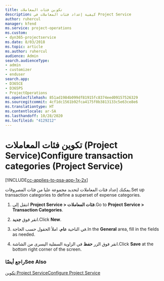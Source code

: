 ```yaml
---
title: تكوين فئات المعاملات
description: كيفية إعداد فئات المعاملات في Project Service
author: ruhercul
manager: kfend
ms.service: project-operations
ms.custom:
- dyn365-projectservice
ms.date: 8/03/2018
ms.topic: article
ms.author: ruhercul
audience: Admin
search.audienceType:
- admin
- customizer
- enduser
search.app:
- D365CE
- D365PS
- ProjectOperations
ms.openlocfilehash: 851ad1984b099df81915fc8374eed09157526329
ms.sourcegitcommit: 4cf1dc1561b92fca4175f0b3813133c5e63ce8e6
ms.translationtype: HT
ms.contentlocale: ar-SA
ms.lasthandoff: 10/28/2020
ms.locfileid: "4129212"
---
```

# <a name="configure-transaction-categories-project-service"></a><span data-ttu-id="91b50-103">تكوين فئات المعاملات (Project Service)</span><span class="sxs-lookup"><span data-stu-id="91b50-103">Configure transaction categories (Project Service)</span></span>

[!INCLUDE[cc-applies-to-psa-app-1x-2x](../includes/cc-applies-to-psa-app-1x-2x.md)]

<span data-ttu-id="91b50-104">يمكنك إعداد فئات المعاملات لتحديد مجموعة عليا من فئات المصروفات.</span><span class="sxs-lookup"><span data-stu-id="91b50-104">Set up transaction categories to define a superset of expense categories.</span></span>  
  
1.  <span data-ttu-id="91b50-105">انتقل إلى **Project Service > فئات المعاملات**.</span><span class="sxs-lookup"><span data-stu-id="91b50-105">Go to **Project Service > Transaction Categories**.</span></span>  
  
2.  <span data-ttu-id="91b50-106">انقر فوق **جديد**.</span><span class="sxs-lookup"><span data-stu-id="91b50-106">Click **New**.</span></span>  
  
3.  <span data-ttu-id="91b50-107">في الناحية **عام**، املأ الحقول حسب الحاجة.</span><span class="sxs-lookup"><span data-stu-id="91b50-107">In the **General** area, fill in the fields as needed.</span></span>  
  
4.  <span data-ttu-id="91b50-108">انقر فوق الزر **حفظ** في الزاوية السفلية اليسرى من الشاشة.</span><span class="sxs-lookup"><span data-stu-id="91b50-108">Click **Save** at the bottom right corner of the screen.</span></span>  
  
### <a name="see-also"></a><span data-ttu-id="91b50-109">راجع أيضًا</span><span class="sxs-lookup"><span data-stu-id="91b50-109">See Also</span></span>  
 [<span data-ttu-id="91b50-110">تكوين Project Service</span><span class="sxs-lookup"><span data-stu-id="91b50-110">Configure Project Service</span></span>](../psa/configure.md)
